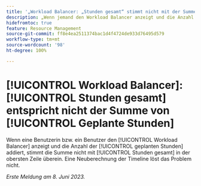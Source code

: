 ```yaml
---
title: '„Workload Balancer: „Stunden gesamt“ stimmt nicht mit der Summe der geplanten Stunden überein“'
description: „Wenn jemand den Workload Balancer anzeigt und die Anzahl der geplanten Stunden addiert, stimmt die Summe nicht mit „Stunden gesamt“ in der obersten Zeile überein. Eine Neuberechnung der Timeline löst das Problem nicht.“
hidefromtoc: true
feature: Resource Management
source-git-commit: ff8e4ea2511374bac1d4f4724de933d76495d579
workflow-type: tm+mt
source-wordcount: '98'
ht-degree: 100%

---
```



# [!UICONTROL Workload Balancer]: [!UICONTROL Stunden gesamt] entspricht nicht der Summe von [!UICONTROL Geplante Stunden]

Wenn eine Benutzerin bzw. ein Benutzer den [!UICONTROL Workload Balancer] anzeigt und die Anzahl der [!UICONTROL geplanten Stunden] addiert, stimmt die Summe nicht mit [!UICONTROL Stunden gesamt] in der obersten Zeile überein. Eine Neuberechnung der Timeline löst das Problem nicht.

_Erste Meldung am 8. Juni 2023._

